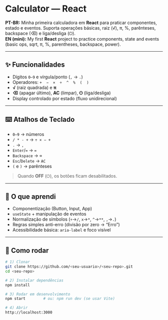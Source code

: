 # Calculator — React

**PT-BR:** Minha primeira calculadora em **React** para praticar componentes, estado e eventos. Suporta operações básicas, raiz (√), π, %, parênteses, backspace (⌫) e liga/desliga (⏻).  
**EN (mini):** My first **React** project to practice components, state and events (basic ops, sqrt, π, %, parentheses, backspace, power).

---

## ✨ Funcionalidades
- Dígitos `0–9` e vírgula/ponto (`,` → `.`)
- Operadores: `+  −  ×  ÷  ^  %  (  )`
- **√** (raiz quadrada) e **π**
- **⌫** (apagar último), **AC** (limpar), **⏻** (liga/desliga)
- Display controlado por estado (fluxo unidirecional)

---

## ⌨️ Atalhos de Teclado
- `0–9` → números  
- `/ * - +` → `÷ × − +`  
- `.` → `,`  
- `Enter`/`=` → `=`  
- `Backspace` → `⌫`  
- `Esc`/`Delete` → `AC`  
- `(` e `)` → parênteses

> Quando **OFF** (⏻), os botões ficam desabilitados.

---

## 🧠 O que aprendi
- Componentização (Button, Input, App)
- `useState` + manipulação de eventos
- Normalização de símbolos (`÷`→`/`, `x`→`*`, `^`→`**`, `,`→`.`)
- Regras simples anti-erro (divisão por zero → “Erro”)
- Acessibilidade básica: `aria-label` e foco visível

---

## 🚀 Como rodar
```bash
# 1) Clonar
git clone https://github.com/<seu-usuario>/<seu-repo>.git
cd <seu-repo>

# 2) Instalar dependências
npm install

# 3) Rodar em desenvolvimento
npm start        # ou: npm run dev (se usar Vite)

# 4) Abrir
http://localhost:3000
